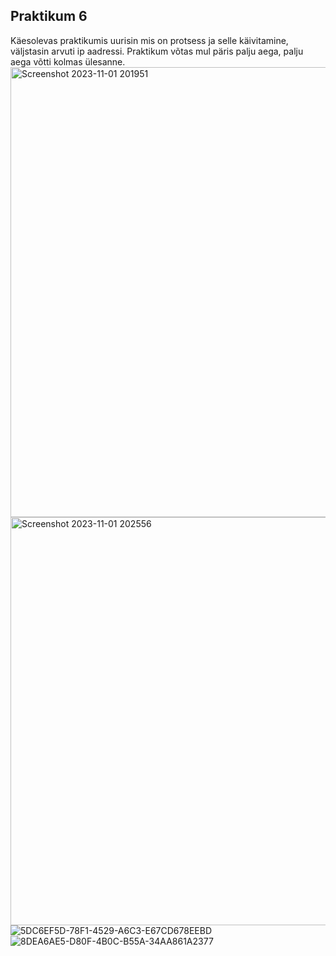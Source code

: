 ## Praktikum 6
Käesolevas praktikumis uurisin mis on protsess ja selle käivitamine, väljstasin arvuti ip aadressi. Praktikum võtas mul päris palju aega, palju aega võtti kolmas ülesanne.
<img width="720" alt="Screenshot 2023-11-01 201951" src="https://github.com/angelinazhuma/Praktikum/assets/145142791/4f87ee62-5a95-47f5-96db-ccc1bf507d8a">
<img width="653" alt="Screenshot 2023-11-01 202556" src="https://github.com/angelinazhuma/Praktikum/assets/145142791/554bdbbc-c90f-4515-b749-a5913f847fc5">
![5DC6EF5D-78F1-4529-A6C3-E67CD678EEBD](https://github.com/angelinazhuma/Praktikum/assets/145142791/fbab96d8-d501-47f9-afae-01872e75eccb)
![8DEA6AE5-D80F-4B0C-B55A-34AA861A2377](https://github.com/angelinazhuma/Praktikum/assets/145142791/965f0a77-f6f7-4b31-9232-b58da630ade1)

